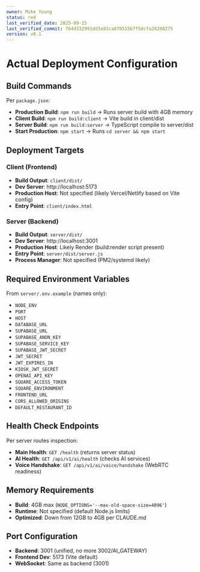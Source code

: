 ```yaml
---
owner: Mike Young
status: red
last_verified_date: 2025-09-15
last_verified_commit: 764d332991dd3a91ca870515b7f50cfa28208275
version: v0.1
---
```


# Actual Deployment Configuration

## Build Commands

Per `package.json`:
- **Production Build**: `npm run build` → Runs server build with 4GB memory
- **Client Build**: `npm run build:client` → Vite build in client/dist
- **Server Build**: `npm run build:server` → TypeScript compile to server/dist
- **Start Production**: `npm start` → Runs `cd server && npm start`

## Deployment Targets

### Client (Frontend)
- **Build Output**: `client/dist/`
- **Dev Server**: http://localhost:5173
- **Production Host**: Not specified (likely Vercel/Netlify based on Vite config)
- **Entry Point**: `client/index.html`

### Server (Backend)
- **Build Output**: `server/dist/`
- **Dev Server**: http://localhost:3001
- **Production Host**: Likely Render (build:render script present)
- **Entry Point**: `server/dist/server.js`
- **Process Manager**: Not specified (PM2/systemd likely)

## Required Environment Variables

From `server/.env.example` (names only):
- `NODE_ENV`
- `PORT`
- `HOST`
- `DATABASE_URL`
- `SUPABASE_URL`
- `SUPABASE_ANON_KEY`
- `SUPABASE_SERVICE_KEY`
- `SUPABASE_JWT_SECRET`
- `JWT_SECRET`
- `JWT_EXPIRES_IN`
- `KIOSK_JWT_SECRET`
- `OPENAI_API_KEY`
- `SQUARE_ACCESS_TOKEN`
- `SQUARE_ENVIRONMENT`
- `FRONTEND_URL`
- `CORS_ALLOWED_ORIGINS`
- `DEFAULT_RESTAURANT_ID`

## Health Check Endpoints

Per server routes inspection:
- **Main Health**: `GET /health` (returns server status)
- **AI Health**: `GET /api/v1/ai/health` (checks AI services)
- **Voice Handshake**: `GET /api/v1/ai/voice/handshake` (WebRTC readiness)

## Memory Requirements

- **Build**: 4GB max (`NODE_OPTIONS='--max-old-space-size=4096'`)
- **Runtime**: Not specified (default Node.js limits)
- **Optimized**: Down from 12GB to 4GB per CLAUDE.md

## Port Configuration

- **Backend**: 3001 (unified, no more 3002/AI_GATEWAY)
- **Frontend Dev**: 5173 (Vite default)
- **WebSocket**: Same as backend (3001)